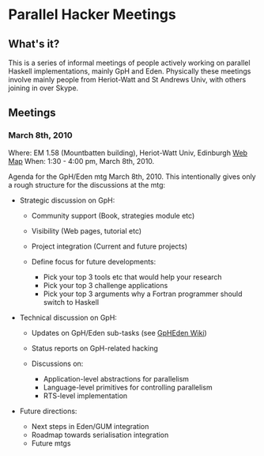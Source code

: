 # Parallel Hacker Meetings

## What's it?


This is a series of informal meetings of people actively working on parallel Haskell
implementations, mainly GpH and Eden. Physically these meetings involve mainly people
from Heriot-Watt and St Andrews Univ, with others joining in over Skype.

## Meetings

### March 8th, 2010


Where: EM 1.58 (Mountbatten building), Heriot-Watt Univ, Edinburgh  [ Web Map](http://www.hw.ac.uk/maps/detailed-campus-map.pdf)
When:  1:30 - 4:00 pm, March 8th, 2010.


Agenda for the GpH/Eden mtg March 8th, 2010.
This intentionally gives only a rough structure for the discussions at the mtg:

- Strategic discussion on GpH:

  - Community support (Book, strategies module etc)
  - Visibility (Web pages, tutorial etc)
  - Project integration (Current and future projects)
  - Define focus for future developments: 

    - Pick your top 3 tools etc that would help your research
    - Pick your top 3 challenge applications
    - Pick your top 3 arguments why a Fortran programmer should switch to Haskell
- Technical discussion on GpH:

  - Updates on GpH/Eden sub-tasks (see [ GpHEden Wiki](http://hackage.haskell.org/trac/ghc/wiki/GpHEden))
  - Status reports on GpH-related hacking
  - Discussions on:

    - Application-level abstractions for parallelism
    - Language-level primitives for controlling parallelism
    - RTS-level implementation
- Future directions:

  - Next steps in Eden/GUM integration
  - Roadmap towards serialisation integration
  - Future mtgs
